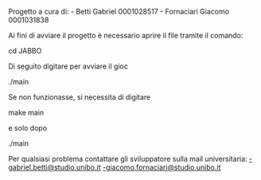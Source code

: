 Progetto a cura di:
    - Betti Gabriel       0001028517
    - Fornaciari Giacomo  0001031838

Ai fini di avviare il progetto è necessario aprire il file tramite il comando:

cd JABBO

Di seguito digitare per avviare il gioc

./main

Se non funzionasse, si necessita di digitare 

make main

e solo dopo

./main

Per qualsiasi problema contattare gli sviluppatore sulla mail universitaria:
    -gabriel.betti@studio.unibo.it
    -giacomo.fornaciari@studio.unibo.it